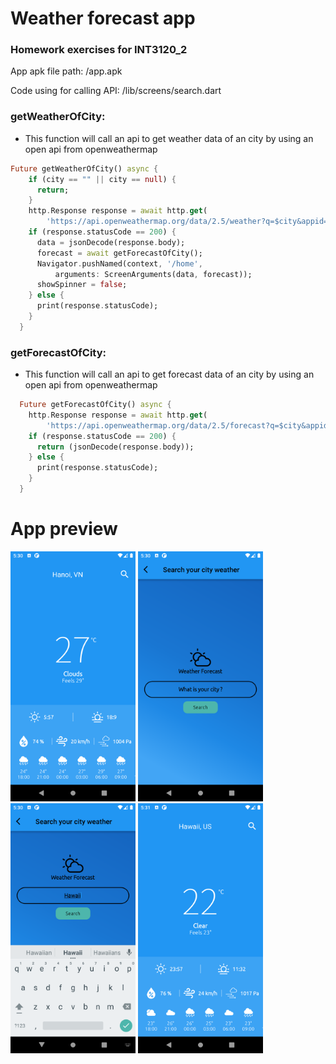 # Weather forecast app

### Homework exercises for INT3120_2

App apk file path: /app.apk

Code using for calling API: /lib/screens/search.dart
### getWeatherOfCity: 
- This function will call an api to get weather data of an city by using an open api from openweathermap
```dart
Future getWeatherOfCity() async {
    if (city == "" || city == null) {
      return;
    }
    http.Response response = await http.get(
        'https://api.openweathermap.org/data/2.5/weather?q=$city&appid=36891560b96f6d92de4896361eadc34a&units=metric');
    if (response.statusCode == 200) {
      data = jsonDecode(response.body);
      forecast = await getForecastOfCity();
      Navigator.pushNamed(context, '/home',
          arguments: ScreenArguments(data, forecast));
      showSpinner = false;
    } else {
      print(response.statusCode);
    }
  }
```

### getForecastOfCity:
+ This function will call an api to get forecast data of an city by using an open api from openweathermap
```dart
  Future getForecastOfCity() async {
    http.Response response = await http.get(
        'https://api.openweathermap.org/data/2.5/forecast?q=$city&appid=36891560b96f6d92de4896361eadc34a&units=metric');
    if (response.statusCode == 200) {
      return (jsonDecode(response.body));
    } else {
      print(response.statusCode);
    }
  }

```

# App preview

<img src="./screenshots/Screenshot_1.png" alt="drawing" width="200"/> <img src="./screenshots/Screenshot_2.png" alt="drawing" width="200"/> <img src="./screenshots/Screenshot_3.png" alt="drawing" width="200"/> <img src="./screenshots/Screenshot_4.png" alt="drawing" width="200"/>
